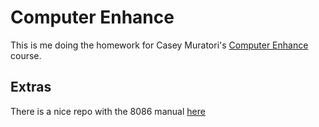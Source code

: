 # Computer Enhance

This is me doing the homework for Casey Muratori's [Computer Enhance](https://www.computerenhance.com) course.

## Extras

There is a nice repo with the 8086 manual [here](https://codeberg.org/bolt/8086-Users-Manual)
